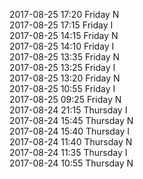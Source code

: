 2017-08-25 17:20 Friday  N  
2017-08-25 17:15 Friday  I  
2017-08-25 14:15 Friday  N  
2017-08-25 14:10 Friday  I  
2017-08-25 13:35 Friday  N  
2017-08-25 13:25 Friday  I  
2017-08-25 13:20 Friday  N  
2017-08-25 10:55 Friday  I  
2017-08-25 09:25 Friday  N  
2017-08-24 21:15 Thursday  I  
2017-08-24 15:45 Thursday  N  
2017-08-24 15:40 Thursday  I  
2017-08-24 11:40 Thursday  N  
2017-08-24 11:35 Thursday  I  
2017-08-24 10:55 Thursday  N  
